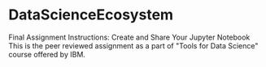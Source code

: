 # DataScienceEcosystem
Final Assignment Instructions: Create and Share Your Jupyter Notebook
This is the peer reviewed assignment as a part of "Tools for Data Science" course offered by IBM.
